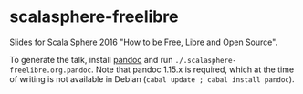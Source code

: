 # scalasphere-freelibre

Slides for Scala Sphere 2016 "How to be Free, Libre and Open Source".

To generate the talk, install [pandoc](http://johnmacfarlane.net/pandoc/) and run `./.scalasphere-freelibre.org.pandoc`. Note that pandoc 1.15.x is required, which at the time of writing is not available in Debian (`cabal update ; cabal install pandoc`).
